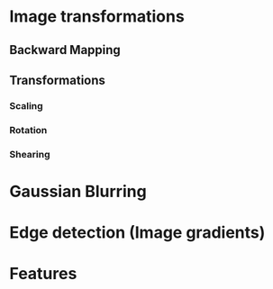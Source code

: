 
# Image transformations

## Backward Mapping

## Transformations

### Scaling

### Rotation

### Shearing

# Gaussian Blurring

# Edge detection (Image gradients)

# Features
